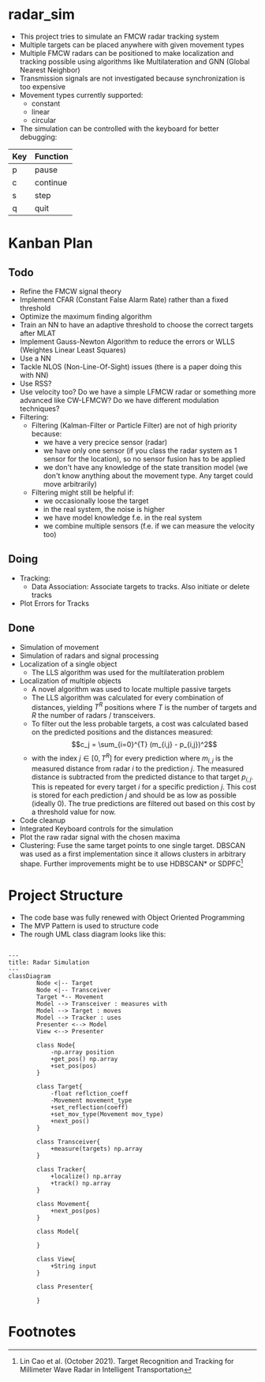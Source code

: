 # radar_sim
- This project tries to simulate an FMCW radar tracking system
- Multiple targets can be placed anywhere with given movement types
- Multiple FMCW radars can be positioned to make localization and tracking possible using algorithms like Multilateration and GNN (Global Nearest Neighbor)
- Transmission signals are not investigated because synchronization is too expensive
- Movement types currently supported:
    - constant
    - linear
    - circular
- The simulation can be controlled with the keyboard for better debugging:

| Key | Function |
| --- | -------- |
| p   | pause    |
| c   | continue |
| s   | step     |
| q   | quit     |


# Kanban Plan
## Todo
- Refine the FMCW signal theory
- Implement CFAR (Constant False Alarm Rate) rather than a fixed threshold
- Optimize the maximum finding algorithm
- Train an NN to have an adaptive threshold to choose the correct targets after MLAT
- Implement Gauss-Newton Algorithm to reduce the errors or WLLS (Weightes Linear Least Squares)
- Use a NN
- Tackle NLOS (Non-Line-Of-Sight) issues (there is a paper doing this with NN)
- Use RSS?
- Use velocity too? Do we have a simple LFMCW radar or something more advanced like CW-LFMCW? Do we have different modulation techniques?
- Filtering:
    - Filtering (Kalman-Filter or Particle Filter) are not of high priority because:
        - we have a very precice sensor (radar)
        - we have only one sensor (if you class the radar system as 1 sensor for the location), so no sensor fusion has to be applied
        - we don't have any knowledge of the state transition model (we don't know anything about the movement type. Any target could move arbitrarily)
    - Filtering might still be helpful if:
        - we occasionally loose the target
        - in the real system, the noise is higher
        - we have model knowledge f.e. in the real system
        - we combine multiple sensors (f.e. if we can measure the velocity too)

## Doing
- Tracking:
    - Data Association: Associate targets to tracks. Also initiate or delete tracks
- Plot Errors for Tracks

## Done 
- Simulation of movement
- Simulation of radars and signal processing
- Localization of a single object
    - The LLS algorithm was used for the multilateration problem
- Localization of multiple objects
    - A novel algorithm was used to locate multiple passive targets
    - The LLS algorithm was calculated for every combination of distances, yielding $T^R$ positions where $T$ is the number of targets and $R$ the number of radars / transceivers.
    - To filter out the less probable targets, a cost was calculated based on the predicted positions and the distances measured:
$$c_j = \sum_{i=0}^{T} (m_{i,j} - p_{i,j})^2$$
    - with the index $j \in [0, T^R]$ for every prediction where $m_{i,j}$ is the measured distance from radar $i$ to the prediction $j$. The measured distance is subtracted from the predicted distance to that target $p_{i,j}$. This is repeated for every target $i$ for a specific prediction $j$. This cost is stored for each prediction $j$ and should be as low as possible (ideally 0). The true predictions are filtered out based on this cost by a threshold value for now.
- Code cleanup
- Integrated Keyboard controls for the simulation
- Plot the raw radar signal with the chosen maxima
- Clustering: Fuse the same target points to one single target. DBSCAN was used as a first implementation since it allows clusters in arbitrary shape. Further improvements might be to use HDBSCAN* or SDPFC[^tracking_book]


# Project Structure
- The code base was fully renewed with Object Oriented Programming
- The MVP Pattern is used to structure code
- The rough UML class diagram looks like this:

```mermaid

---
title: Radar Simulation
---
classDiagram
		Node <|-- Target
		Node <|-- Transceiver
		Target *-- Movement
		Model --> Transceiver : measures with
		Model --> Target : moves
		Model --> Tracker : uses
		Presenter <--> Model
		View <--> Presenter
		
		class Node{
			-np.array position
			+get_pos() np.array
			+set_pos(pos)
		}
		
		class Target{
			-float reflction_coeff
			-Movement movement_type
			+set_reflection(coeff)
			+set_mov_type(Movement mov_type)
			+next_pos()
		}
		
		class Transceiver{
			+measure(targets) np.array
		}
		
		class Tracker{
			+localize() np.array
			+track() np.array
		}
		
		class Movement{
			+next_pos(pos)
		}
		
		class Model{
			
		}
		
		class View{
			+String input
		}
		
		class Presenter{
			
		}
```

# Footnotes
[^tracking_book]: Lin Cao et al. (October 2021). Target Recognition and Tracking for Millimeter Wave Radar in Intelligent Transportation



































